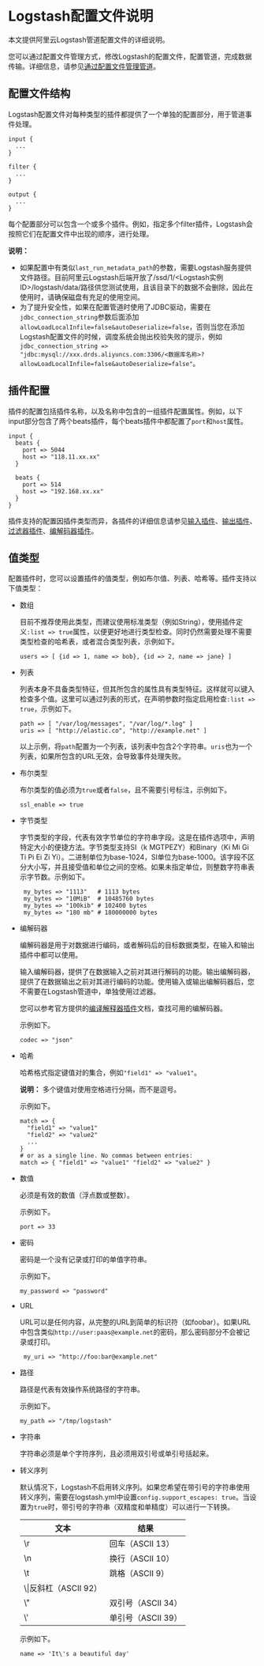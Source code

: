 # Logstash配置文件说明

本文提供阿里云Logstash管道配置文件的详细说明。

您可以通过配置文件管理方式，修改Logstash的配置文件，配置管道，完成数据传输。详细信息，请参见[通过配置文件管理管道](/intl.zh-CN/Logstash/管道任务管理/通过配置文件管理管道.md)。

## 配置文件结构

Logstash配置文件对每种类型的插件都提供了一个单独的配置部分，用于管道事件处理。

```
input {
  ...
}

filter {
  ...
}

output {
  ...
}
```

每个配置部分可以包含一个或多个插件。例如，指定多个filter插件，Logstash会按照它们在配置文件中出现的顺序，进行处理。

**说明：**

-   如果配置中有类似`last_run_metadata_path`的参数，需要Logstash服务提供文件路径。目前阿里云Logstash后端开放了/ssd/1/<Logstash实例ID\>/logstash/data/路径供您测试使用，且该目录下的数据不会删除，因此在使用时，请确保磁盘有充足的使用空间。
-   为了提升安全性，如果在配置管道时使用了JDBC驱动，需要在`jdbc_connection_string`参数后面添加`allowLoadLocalInfile=false&autoDeserialize=false`，否则当您在添加Logstash配置文件的时候，调度系统会抛出校验失败的提示，例如`jdbc_connection_string => "jdbc:mysql://xxx.drds.aliyuncs.com:3306/<数据库名称>?allowLoadLocalInfile=false&autoDeserialize=false"`。

## 插件配置

插件的配置包括插件名称，以及名称中包含的一组插件配置属性。例如，以下input部分包含了两个beats插件，每个beats插件中都配置了`port`和`host`属性。

```
input {
  beats {
    port => 5044
    host => "118.11.xx.xx"
  }

  beats {
    port => 514
    host => "192.168.xx.xx"
  }
}
```

插件支持的配置因插件类型而异，各插件的详细信息请参见[输入插件](https://www.elastic.co/guide/en/logstash/7.4/input-plugins.html)、[输出插件](https://www.elastic.co/guide/en/logstash/7.4/output-plugins.html)、[过滤器插件](https://www.elastic.co/guide/en/logstash/7.4/filter-plugins.html)、[编解码器插件](https://www.elastic.co/guide/en/logstash/7.4/codec-plugins.html)。

## 值类型

配置插件时，您可以设置插件的值类型，例如布尔值、列表、哈希等。插件支持以下值类型：

-   数组

    目前不推荐使用此类型，而建议使用标准类型（例如String），使用插件定义`:list => true`属性，以便更好地进行类型检查。同时仍然需要处理不需要类型检查的哈希表，或者混合类型列表，示例如下。

    ```
    users => [ {id => 1, name => bob}, {id => 2, name => jane} ]
    ```

-   列表

    列表本身不具备类型特征，但其所包含的属性具有类型特征。这样就可以键入检查多个值。这里可以通过列表的形式，在声明参数时指定启用检查`:list => true`，示例如下。

    ```
    path => [ "/var/log/messages", "/var/log/*.log" ]
    uris => [ "http://elastic.co", "http://example.net" ]
    ```

    以上示例，将`path`配置为一个列表，该列表中包含2个字符串。`uris`也为一个列表，如果所包含的URL无效，会导致事件处理失败。

-   布尔类型

    布尔类型的值必须为`true`或者`false`，且不需要引号标注，示例如下。

    ```
    ssl_enable => true
    ```

-   字节类型

    字节类型的字段，代表有效字节单位的字符串字段。这是在插件选项中，声明特定大小的便捷方法。字节类型支持SI（k MGTPEZY）和Binary（Ki Mi Gi Ti Pi Ei Zi Yi）。二进制单位为base-1024，SI单位为base-1000。该字段不区分大小写，并且接受值和单位之间的空格。如果未指定单位，则整数字符串表示字节数。示例如下。

    ```
     my_bytes => "1113"   # 1113 bytes
     my_bytes => "10MiB"  # 10485760 bytes
     my_bytes => "100kib" # 102400 bytes
     my_bytes => "180 mb" # 180000000 bytes
    ```

-   编解码器

    编解码器是用于对数据进行编码，或者解码后的目标数据类型，在输入和输出插件中都可以使用。

    输入编解码器，提供了在数据输入之前对其进行解码的功能。输出编解码器，提供了在数据输出之前对其进行编码的功能。使用输入或输出编解码器后，您不需要在Logstash管道中，单独使用过滤器。

    您可以参考官方提供的[编译解释器插件](https://www.elastic.co/guide/en/logstash/7.4/codec-plugins.html)文档，查找可用的编解码器。

    示例如下。

    ```
    codec => "json"
    ```

-   哈希

    哈希格式指定键值对的集合，例如`"field1" => "value1"`。

    **说明：** 多个键值对使用空格进行分隔，而不是逗号。

    示例如下。

    ```
    match => {
      "field1" => "value1"
      "field2" => "value2"
      ...
    }
    # or as a single line. No commas between entries:
    match => { "field1" => "value1" "field2" => "value2" }
    ```

-   数值

    必须是有效的数值（浮点数或整数）。

    示例如下。

    ```
    port => 33
    ```

-   密码

    密码是一个没有记录或打印的单值字符串。

    示例如下。

    ```
    my_password => "password"
    ```

-   URL

    URL可以是任何内容，从完整的URL到简单的标识符（如foobar）。如果URL中包含类似`http://user:paas@example.net`的密码，那么密码部分不会被记录或打印。

    ```
     my_uri => "http://foo:bar@example.net"
    ```

-   路径

    路径是代表有效操作系统路径的字符串。

    示例如下。

    ```
    my_path => "/tmp/logstash"
    ```

-   字符串

    字符串必须是单个字符序列，且必须用双引号或单引号括起来。

-   转义序列

    默认情况下，Logstash不启用转义序列。如果您希望在带引号的字符串使用转义序列，需要在logstash.yml中设置`config.support_escapes: true`。当设置为`true`时，带引号的字符串（双精度和单精度）可以进行一下转换。

    |文本|结果|
    |--|--|
    |\\r|回车（ASCII 13）|
    |\\n|换行（ASCII 10）|
    |\\t|跳格（ASCII 9）|
    |\\\\|反斜杠（ASCII 92）|
    |\\"|双引号（ASCII 34）|
    |\\'|单引号（ASCII 39）|

    示例如下。

    ```
    name => 'It\'s a beautiful day'
    ```


